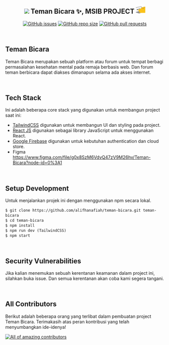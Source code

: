 <h2 align="center"><img src="https://emojis.slackmojis.com/emojis/images/1531849430/4246/blob-sunglasses.gif?1531849430" width="30"/> Teman Bicara ✨, MSIB PROJECT <img src="public/assets/meow_code.gif" width="30"></h2>

<p align="center">
    <a href="https://github.com/Teman-Bicara/teman-bicara/issues"><img src="https://img.shields.io/github/issues/alifhanafiah/teman-bicara" alt="GitHub issues"></a>
    <a href="https://github.com/Teman-Bicara/teman-bicara"><img alt="GitHub repo size" src="https://img.shields.io/github/repo-size/alifhanafiah/teman-bicara"></a>
    <a href="https://github.com/Teman-Bicara/teman-bicara/pulls"><img alt="GitHub pull requests" src="https://img.shields.io/github/issues-pr/alifhanafiah/teman-bicara"></a>
</p>

<br>

## Teman Bicara
Teman Bicara merupakan sebuah platform atau forum untuk tempat berbagi permasalahan kesehatan mental pada remaja berbasis web. Dan forum teman berbicara dapat diakses dimanapun selama ada akses internet.

<br>

## Tech Stack
Ini adalah beberapa core stack yang digunakan untuk membangun project saat ini: 
- [TailwindCSS](https://tailwindcss.com) digunakan untuk membangun UI dan styling pada project.
- [React JS](https://reactjs.org/) digunakan sebagai library JavaScript untuk menggunakan React.
- [Google Firebase](https://firebase.google.com/) digunakan untuk kebutuhan authentication dan cloud store.
- Figma https://www.figma.com/file/g0x8SzM6VdvQ47zV9M26hv/Teman-Bicara?node-id=0%3A1

<br>

## Setup Development
Untuk menjalankan projek ini dengan menggunakan npm secara lokal.

```
$ git clone https://github.com/alifhanafiah/teman-bicara.git teman-bicara
$ cd teman-bicara
$ npm install
$ npm run dev (TailwindCSS)
$ npm start
```
<br>

## Security Vulnerabilities
Jika kalian menemukan sebuah kerentanan keamanan dalam project ini, silahkan buka issue. Dan semua kerentanan akan coba kami segera tangani.

<br>

## All Contributors
Berikut adalah beberapa orang yang terlibat dalam pembuatan project Teman Bicara. Terimakasih atas peran kontribusi yang telah menyumbangkan ide-idenya!

<a href="https://github.com/alifhanafiah/teman-bicara/graphs/contributors"><img src="https://contrib.rocks/image?repo=alifhanafiah/teman-bicara" alt="All of amazing contributors"></a>
